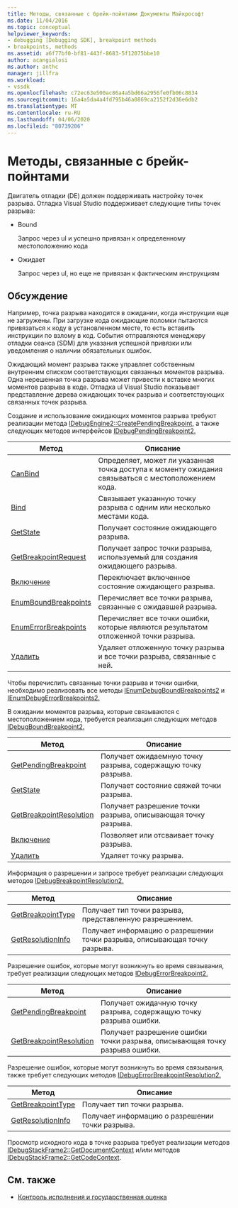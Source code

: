 ```yaml
---
title: Методы, связанные с брейк-пойнтами Документы Майкрософт
ms.date: 11/04/2016
ms.topic: conceptual
helpviewer_keywords:
- debugging [Debugging SDK], breakpoint methods
- breakpoints, methods
ms.assetid: a6f77bf0-bf81-443f-8683-5f12075bbe10
author: acangialosi
ms.author: anthc
manager: jillfra
ms.workload:
- vssdk
ms.openlocfilehash: c72ec63e500ac86a4a5bd66a2956fe0fb06c8834
ms.sourcegitcommit: 16a4a5da4a4fd795b46a0869ca2152f2d36e6db2
ms.translationtype: MT
ms.contentlocale: ru-RU
ms.lasthandoff: 04/06/2020
ms.locfileid: "80739206"
---
```

# <a name="breakpoint-related-methods"></a>Методы, связанные с брейк-пойнтами
Двигатель отладки (DE) должен поддерживать настройку точек разрыва. Отладка Visual Studio поддерживает следующие типы точек разрыва:

- Bound

     Запрос через uI и успешно привязан к определенному местоположению кода

- Ожидает

     Запрос через uI, но еще не привязан к фактическим инструкциям

## <a name="discussion"></a>Обсуждение
 Например, точка разрыва находится в ожидании, когда инструкции еще не загружены. При загрузке кода ожидающие поломки пытаются привязаться к коду в установленном месте, то есть вставить инструкции по взлому в код. События отправляются менеджеру отладки сеанса (SDM) для указания успешной привязки или уведомления о наличии обязательных ошибок.

 Ожидающий момент разрыва также управляет собственным внутренним списком соответствующих связанных моментов разрыва. Одна нерешенная точка разрыва может привести к вставке многих моментов разрыва в коде. Отладка uI Visual Studio показывает представление дерева ожидающих точек разрыва и соответствующих связанных точек разрыва.

 Создание и использование ожидающих моментов разрыва требуют реализации метода [IDebugEngine2::CreatePendingBreakpoint,](../../extensibility/debugger/reference/idebugengine2-creatependingbreakpoint.md) а также следующих методов интерфейсов [IDebugPendingBreakpoint2.](../../extensibility/debugger/reference/idebugpendingbreakpoint2.md)

|Метод|Описание|
|------------|-----------------|
|[CanBind](../../extensibility/debugger/reference/idebugpendingbreakpoint2-canbind.md)|Определяет, может ли указанная точка доступа к моменту ожидания связываться с местоположением кода.|
|[Bind](../../extensibility/debugger/reference/idebugpendingbreakpoint2-bind.md)|Связывает указанную точку разрыва с одним или несколько местами кода.|
|[GetState](../../extensibility/debugger/reference/idebugpendingbreakpoint2-getstate.md)|Получает состояние ожидающего разрыва.|
|[GetBreakpointRequest](../../extensibility/debugger/reference/idebugpendingbreakpoint2-getbreakpointrequest.md)|Получает запрос точки разрыва, используемый для создания ожидающего разрыва.|
|[Включение](../../extensibility/debugger/reference/idebugpendingbreakpoint2-enable.md)|Переключает включенное состояние ожидающего разрыва.|
|[EnumBoundBreakpoints](../../extensibility/debugger/reference/idebugpendingbreakpoint2-enumboundbreakpoints.md)|Перечисляет все точки разрыва, связанные с ожидавшей разрыва.|
|[EnumErrorBreakpoints](../../extensibility/debugger/reference/idebugpendingbreakpoint2-enumerrorbreakpoints.md)|Перечисляет все точки ошибки, которые являются результатом отложенной точки разрыва.|
|[Удалить](../../extensibility/debugger/reference/idebugpendingbreakpoint2-delete.md)|Удаляет отложенную точку разрыва и все точки разрыва, связанные с ней.|

 Чтобы перечислить связанные точки разрыва и точки ошибки, необходимо реализовать все методы [IEnumDebugBoundBreakpoints2](../../extensibility/debugger/reference/ienumdebugboundbreakpoints2.md) и [IEnumDebugErrorBreakpoints2.](../../extensibility/debugger/reference/ienumdebugerrorbreakpoints2.md)

 В ожидании моментов разрыва, которые связываются с местоположением кода, требуется реализация следующих методов [IDebugBoundBreakpoint2.](../../extensibility/debugger/reference/idebugboundbreakpoint2.md)

|Метод|Описание|
|------------|-----------------|
|[GetPendingBreakpoint](../../extensibility/debugger/reference/idebugboundbreakpoint2-getpendingbreakpoint.md)|Получает ожидаемную точку разрыва, содержащую точку разрыва.|
|[GetState](../../extensibility/debugger/reference/idebugboundbreakpoint2-getstate.md)|Получает состояние свяжей точки разрыва.|
|[GetBreakpointResolution](../../extensibility/debugger/reference/idebugboundbreakpoint2-getbreakpointresolution.md)|Получает разрешение точки разрыва, описывающая точку разрыва.|
|[Включение](../../extensibility/debugger/reference/idebugboundbreakpoint2-enable.md)|Позволяет или отсваивает точку разрыва.|
|[Удалить](../../extensibility/debugger/reference/idebugboundbreakpoint2-delete.md)|Удаляет точку разрыва.|

 Информация о разрешении и запросе требует реализации следующих методов [IDebugBreakpointResolution2.](../../extensibility/debugger/reference/idebugbreakpointresolution2.md)

|Метод|Описание|
|------------|-----------------|
|[GetBreakpointType](../../extensibility/debugger/reference/idebugbreakpointresolution2-getbreakpointtype.md)|Получает тип точки разрыва, представленную разрешением.|
|[GetResolutionInfo](../../extensibility/debugger/reference/idebugbreakpointresolution2-getresolutioninfo.md)|Получает информацию о разрешении точки разрыва, описывающая точку разрыва.|

 Разрешение ошибок, которые могут возникнуть во время связывания, требует реализации следующих методов [IDebugErrorBreakpoint2.](../../extensibility/debugger/reference/idebugerrorbreakpoint2.md)

|Метод|Описание|
|------------|-----------------|
|[GetPendingBreakpoint](../../extensibility/debugger/reference/idebugerrorbreakpoint2-getpendingbreakpoint.md)|Получает ожидачную точку разрыва, содержащую точку разрыва ошибки.|
|[GetBreakpointResolution](../../extensibility/debugger/reference/idebugerrorbreakpoint2-getbreakpointresolution.md)|Получает разрешение ошибки точки разрыва, описывающая точку разрыва ошибки.|

 Разрешение ошибок, которые могут возникнуть во время связывания, также требует следующих методов [IDebugErrorBreakpointResolution2.](../../extensibility/debugger/reference/idebugerrorbreakpointresolution2.md)

|Метод|Описание|
|------------|-----------------|
|[GetBreakpointType](../../extensibility/debugger/reference/idebugerrorbreakpointresolution2-getbreakpointtype.md)|Получает тип точки разрыва.|
|[GetResolutionInfo](../../extensibility/debugger/reference/idebugerrorbreakpointresolution2-getresolutioninfo.md)|Получает информацию о разрешении точки разрыва.|

 Просмотр исходного кода в точке разрыва требует реализации методов [IDebugStackFrame2::GetDocumentContext](../../extensibility/debugger/reference/idebugstackframe2-getdocumentcontext.md) и/или методов [IDebugStackFrame2::GetCodeContext](../../extensibility/debugger/reference/idebugstackframe2-getcodecontext.md).

## <a name="see-also"></a>См. также
- [Контроль исполнения и государственная оценка](../../extensibility/debugger/execution-control-and-state-evaluation.md)
